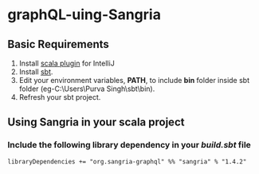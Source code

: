 # graphQL-uing-Sangria
## Basic Requirements
1. Install [scala plugin](https://plugins.jetbrains.com/plugin/1347-scala) for IntelliJ
2. Install [sbt](https://www.scala-sbt.org/1.x/docs/Installing-sbt-on-Windows.html). 
3. Edit your environment variables, **PATH**, to include **bin** folder inside sbt folder (eg-C:\Users\Purva Singh\sbt\bin). 
4. Refresh your sbt project.

## Using Sangria in your scala project
### Include the following library dependency in your *build.sbt* file




	libraryDependencies += "org.sangria-graphql" %% "sangria" % "1.4.2"

